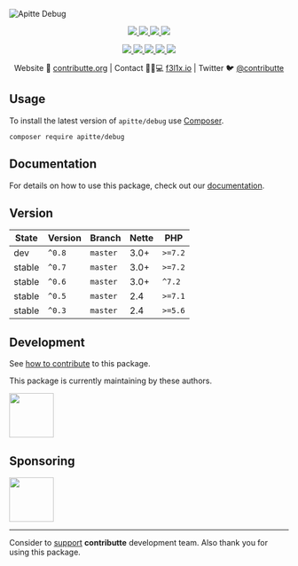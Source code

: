 ![Apitte Debug](https://heatbadger.now.sh/github/readme/apitte/debug/)

<p align=center>
  <a href="https://github.com/apitte/debug/actions">
    <img src="https://badgen.net/github/checks/apitte/debug/master?cache=300">
  </a>
  <a href="https://coveralls.io/r/apitte/debug">
    <img src="https://badgen.net/coveralls/c/github/apitte/debug?cache=300">
  </a>
  <a href="https://packagist.org/packages/apitte/debug">
    <img src="https://badgen.net/packagist/dm/apitte/debug">
  </a>
  <a href="https://packagist.org/packages/apitte/debug">
    <img src="https://badgen.net/packagist/v/apitte/debug">
  </a>
</p>
<p align=center>
  <a href="https://packagist.org/packages/apitte/debug">
    <img src="https://badgen.net/packagist/php/apitte/debug">
  </a>
  <a href="https://github.com/apitte/debug">
    <img src="https://badgen.net/github/license/apitte/debug">
  </a>
  <a href="http://bit.ly/apittegitter">
    <img src="https://badgen.net/badge/chat/apitte/cyan">
  </a>
  <a href="https://bit.ly/cttfo">
    <img src="https://badgen.net/badge/support/forum/yellow">
  </a>
  <a href="https://contributte.org/partners.html">
    <img src="https://badgen.net/badge/become/a%20patron/F96854">
  </a>
<p>

<p align=center>
Website 🚀 <a href="https://contributte.org">contributte.org</a> | Contact 👨🏻💻 <a href="https://f3l1x.io">f3l1x.io</a> | Twitter 🐦 <a href="https://twitter.com/contributte">@contributte</a>
</p>

## Usage

To install the latest version of `apitte/debug` use [Composer](https://getcomposer.com).

```
composer require apitte/debug
```

## Documentation

For details on how to use this package, check out our [documentation](.docs).

## Version

| State       | Version | Branch   | Nette | PHP     |
|-------------|---------|----------|-------|---------|
| dev         | `^0.8`  | `master` | 3.0+  | `>=7.2` |
| stable      | `^0.7`  | `master` | 3.0+  | `>=7.2` |
| stable      | `^0.6`  | `master` | 3.0+  | `^7.2`  |
| stable      | `^0.5`  | `master` | 2.4   | `>=7.1` |
| stable      | `^0.3`  | `master` | 2.4   | `>=5.6` |

## Development

See [how to contribute](https://contributte.org/contributing.html) to this package.

This package is currently maintaining by these authors.

<a href="https://github.com/f3l1x">
  <img width="80" height="80" src="https://avatars2.githubusercontent.com/u/538058?v=3&s=80">
</a>

## Sponsoring

<a href="https://github.com/tlapnet">
  <img width="80" height="80" src="https://avatars1.githubusercontent.com/u/22914186?s=80&v=4">
</a>

-----

Consider to [support](https://contributte.com/partners) **contributte** development team.
Also thank you for using this package.
